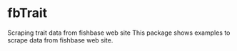 # fbTrait
Scraping trait data from fishbase web site
This package shows examples to scrape data from fishbase web site.
